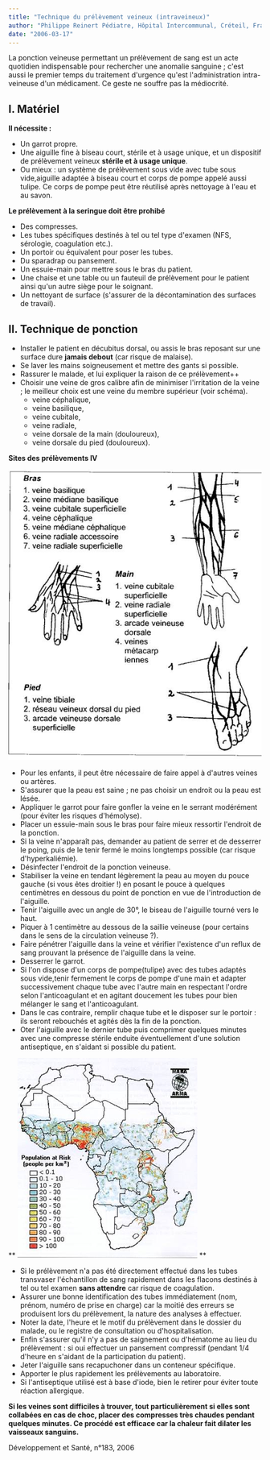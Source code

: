 ```yaml
---
title: "Technique du prélèvement veineux (intraveineux)"
author: "Philippe Reinert Pédiatre, Hôpital Intercommunal, Créteil, France."
date: "2006-03-17"
---
```


<div class="teaser"><p>La ponction veineuse permettant un prélèvement de sang est un acte quotidien indispensable pour rechercher une anomalie sanguine ; c'est aussi le premier temps du traitement d'urgence qu'est l'administration intra-veineuse d'un médi­cament. Ce geste ne souffre pas la médiocrité.</p></div>

## I. Matériel

**Il nécessite :**

*   Un garrot propre.  
*   Une aiguille fine à biseau court, stérile et à usage unique, et un dispositif de prélèvement veineux **stérile et à usage unique**.  
*   Ou mieux : un système de prélèvement sous vide avec tube sous vide,aiguille adaptée à biseau court et corps de pompe appelé aussi tulipe. Ce corps de pompe peut être réutilisé après nettoyage à l'eau et au savon.

**Le prélèvement à la seringue doit être prohibé**

*   Des compresses.  
*   Les tubes spécifiques destinés à tel ou tel type d'examen (NFS, sérologie, coagulation etc.).  
*   Un portoir ou équivalent pour poser les tubes.  
*   Du sparadrap ou pansement.  
*   Un essuie-main pour mettre sous le bras du patient.  
*   Une chaise et une table ou un fauteuil de prélèvement pour le patient ainsi qu'un autre siège pour le soignant.  
*   Un nettoyant de surface (s'assurer de la décontamination des surfaces de travail).

## II. Technique de ponction

*   Installer le patient en décubitus dorsal, ou assis le bras reposant sur une surface dure **jamais debout** (car risque de malaise).  
*   Se laver les mains soigneusement et mettre des gants si possible.  
*   Rassurer le malade, et lui expliquer la raison de ce prélèvement++
*   Choisir une veine de gros calibre afin de minimiser l'irritation de la veine ; le meilleur choix est une veine du membre supérieur (voir schéma).  
    *   veine céphalique,
    *   veine basilique,
    *   veine cubitale,
    *   veine radiale,
    *   veine dorsale de la main (douloureux),
    *   veine dorsale du pied (douloureux).

**Sites des prélèvements IV**


![](image002-14.jpg)


*   Pour les enfants, il peut être nécessaire de faire appel à d'autres veines ou artères.  
*   S'assurer que la peau est saine ; ne pas choi­sir un endroit ou la peau est lésée.  
*   Appliquer le garrot pour faire gonfler la veine en le serrant modérément (pour éviter les risques d'hémolyse).  
*   Placer un essuie-main sous le bras pour faire mieux ressortir l'endroit de la ponction.  
*   Si la veine n'apparaît pas, demander au patient de serrer et de desserrer le poing, puis de le tenir fermé le moins longtemps possible (car risque d'hyperkaliémie).  
*   Désinfecter l'endroit de la ponction veineuse.  
*   Stabiliser la veine en tendant légèrement la peau au moyen du pouce gauche (si vous êtes droitier !) en posant le pouce à quelques centimètres en dessous du point de ponction en vue de l'introduction de l'aiguille.  
*   Tenir l'aiguille avec un angle de 30°, le biseau de l'aiguille tourné vers le haut.  
*   Piquer à 1 centimètre au dessous de la saillie veineuse (pour certains dans le sens de la circulation veineuse ?).  
*   Faire pénétrer l'aiguille dans la veine et véri­fier l'existence d'un reflux de sang prouvant la présence de l'aiguille dans la veine.  
*   Desserrer le garrot.  
*   Si l'on dispose d'un corps de pompe(tulipe) avec des tubes adaptés sous vide,tenir ferme­ment le corps de pompe d'une main et adap­ter successivement chaque tube avec l'autre main en respectant l'ordre selon l'anticoagu­lant et en agitant doucement les tubes pour bien mélanger le sang et l'anticoagulant.  
*   Dans le cas contraire, remplir chaque tube et le disposer sur le portoir : ils seront rebou­chés et agités dès la fin de la ponction.  
*   Oter l'aiguille avec le dernier tube puis com­primer quelques minutes avec une compresse stérile enduite éventuellement d'une solution antiseptique, en s'aidant si possible du patient.

**
![](image002.jpg)
**

*   Si le prélèvement n'a pas été directement effectué dans les tubes transvaser l'échan­tillon de sang rapidement dans les flacons destinés à tel ou tel examen **sans attendre** car risque de coagulation.  
*   Assurer une bonne identification des tubes immédiatement (nom, prénom, numéro de prise en charge) car la moitié des erreurs se produisent lors du prélèvement, la nature des analyses à effectuer.  
*   Noter la date, l'heure et le motif du prélève­ment dans le dossier du malade, ou le registre de consultation ou d'hospitalisation.  
*   Enfin s'assurer qu'il n'y a pas de saignement ou d'hématome au lieu du prélèvement : si oui effectuer un pansement compressif (pen­dant 1/4 d'heure en s'aidant de la participa­tion du patient).  
*   Jeter l'aiguille sans recapuchoner dans un conteneur spécifique.  
*   Apporter le plus rapidement les prélève­ments au laboratoire.  
*   Si l'antiseptique utilisé est à base d'iode, bien le retirer pour éviter toute réaction aller­gique.

**Si les veines sont difficiles à trouver, tout particulièrement si elles sont colla­bées en cas de choc, placer des com­presses très chaudes pendant quelques minutes. Ce procédé est efficace car la chaleur fait dilater les vaisseaux san­guins.**

Développement et Santé, n°183, 2006